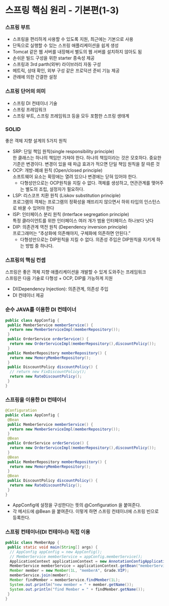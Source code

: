 # 스프링 핵심 원리 - 기본편(1-3)
### 스프링 부트
- 스프링을 편리하게 사용할 수 있도록 지원, 최근에는 기본으로 사용
- 단독으로 실행할 수 있는 스프링 애플리케이션을 쉽게 생성
- Tomcat 같은 웹 서버를 내장해서 별도의 웹 서버를 설치하지 않아도 됨
- 손쉬운 빌드 구성을 위한 starter 종속성 제공
- 스프링과 3rd parth(외부) 라이브러리 자동 구성
- 메트릭, 상태 확인, 외부 구성 같은 프로덕션 준비 기능 제공
- 관례에 의한 간결한 설정


### 스프링 단어의 의미
- 스프링 DI 컨테이너 기술
- 스프링 프레임워크
- 스프링 부트, 스프링 프레임워크 등을 모두 포함한 스프링 생태계


### SOLID
좋은 객체 지향 설계의 5가지 원칙
- SRP: 단일 책임 원칙(single responsibility principle)<br/>
한 클래스는 하나의 책임만 가져야 한다. 하나의 책임이라는 것은 모호하다. 중요한 기준은 변경이다. 변경이 있을 때 파급 효과가 적으면 단일 책임 원칙을 잘 따른 것
- OCP: 개방-폐쇄 원칙 (Open/closed principle)<br/>
소프트웨어 요소는 확장에는 열려 있으나 변경에는 닫혀 있어야 한다.
  - 다형성만으로는 OCP원칙을 지킬 수 없다. 객체를 생성하고, 연관관계를 맺어주는 별도의 조립, 설정자가 필요하다.
- LSP: 리스코프 치환 원칙 (Liskov substitution principle)<br/>
프로그램의 객체는 프로그램의 정확성을 깨뜨리지 않으면서 하위 타입의 인스턴스로 바꿀 수 있어야 한다
- ISP: 인터페이스 분리 원칙 (Interface segregation principle)<br/>
특정 클라이언트를 위한 인터페이스 여러 개가 범용 인터페이스 하나보다 낫다
- DIP: 의존관계 역전 원칙 (Dependency inversion principle)<br/>
프로그래머는 “추상화에 의존해야지, 구체화에 의존하면 안된다.”
  - 다형성만으로는 DIP원칙을 지킬 수 없다. 의존성 주입은 DIP원칙을 지키게 하는 방법 중 하나다.


### 스프링의 핵심 컨셉
스프링은 좋은 객체 지향 애플리케이션을 개발할 수 있게 도와주는 프레임워크   
스프링은 다음 기술로 다형성 + OCP, DIP를 가능하게 지원
- DI(Dependency Injection): 의존관계, 의존성 주입
- DI 컨테이너 제공
 

### 순수 JAVA를 이용한 DI 컨테이너
```java
public class AppConfig {
 public MemberService memberService() {
  return new MemberServiceImpl(memberRepository());
 }
 public OrderService orderService() {
  return new OrderServiceImpl(memberRepository(),discountPolicy());
 }
 public MemberRepository memberRepository() {
  return new MemoryMemberRepository();
 }
 public DiscountPolicy discountPolicy() {
  // return new FixDiscountPolicy();
  return new RateDiscountPolicy();
 }
}
```


### 스프링을 이용한 DI 컨테이너
```java
@Configuration
public class AppConfig {
 @Bean
 public MemberService memberService() {
  return new MemberServiceImpl(memberRepository());
 }
 @Bean
 public OrderService orderService() {
  return new OrderServiceImpl(memberRepository(),discountPolicy());
 }
 @Bean
 public MemberRepository memberRepository() {
  return new MemoryMemberRepository();
 }
 @Bean
 public DiscountPolicy discountPolicy() {
  return new RateDiscountPolicy();
 }
}
```
- AppConfig에 설정을 구성한다는 뜻의 @Configuration 을 붙여준다.
- 각 메서드에 @Bean 을 붙여준다. 이렇게 하면 스프링 컨테이너에 스프링 빈으로 등록한다.


### 스프링 컨테이너(DI 컨테이너) 직접 이용
```java
public class MemberApp {
 public static void main(String[] args) {
  // AppConfig appConfig = new AppConfig();
  // MemberService memberService = appConfig.memberService();
  ApplicationContext applicationContext = new AnnotationConfigApplicationContext(AppConfig.class);
  MemberService memberService = applicationContext.getBean("memberService", MemberService.class);
  Member member = new Member(1L, "memberA", Grade.VIP);
  memberService.join(member);
  Member findMember = memberService.findMember(1L);
  System.out.println("new member = " + member.getName());
  System.out.println("find Member = " + findMember.getName());
 }
}
```
